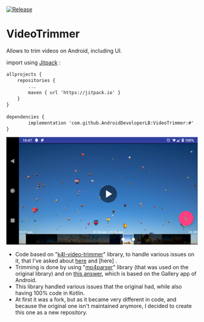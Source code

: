 
[![Release](https://img.shields.io/github/release/AndroidDeveloperLB/VideoTrimmer.svg?style=flat)](https://jitpack.io/#AndroidDeveloperLB/VideoTrimmer)

# VideoTrimmer

Allows to trim videos on Android, including UI.

import using [Jitpack](https://jitpack.io/#AndroidDeveloperLB/VideoTrimmer) :

	allprojects {
		repositories {
			...
			maven { url 'https://jitpack.io' }
		}
	}
 
 	dependencies {
	        implementation 'com.github.AndroidDeveloperLB:VideoTrimmer:#'
	}

![screenshot](https://github.com/AndroidDeveloperLB/VideoTrimmer/blob/master/screenshot.png?raw=true)

 - Code based on "[k4l-video-trimmer](https://github.com/titansgroup/k4l-video-trimmer)" library, to handle various issues on it, that I've asked about [here](https://stackoverflow.com/q/54503331/878126) and [here] .
 - Trimming is done by using "[mp4parser](https://github.com/sannies/mp4parser)" library (that was used on the original library) and on [this answer](https://stackoverflow.com/a/44653626/878126), which is based on the Gallery app of Android.
 - This library handled various issues that the original had, while also having 100% code in Kotlin.
 - At first it was a fork, but as it became very different in code, and because the original one isn't maintained anymore, I decided to create this one as a new repository.

